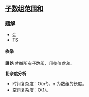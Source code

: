 ## [子数组范围和](https://leetcode-cn.com/problems/sum-of-subarray-ranges/)
### 题解
+ [C](../../c/2176/2104.c)
+ [TS](../../ts/2176/2104.ts)

#### 枚举
**思路**
枚举所有子数组，用差值求和。

**复杂度分析**
+ 时间复杂度：O(n²)，n 为数组的长度。
+ 空间复杂度：O(1)。